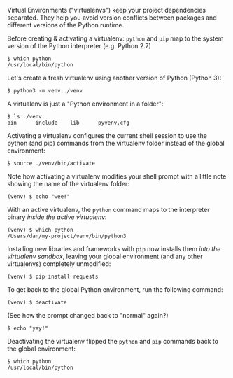 Virtual Environments ("virtualenvs") keep
your project dependencies separated.
They help you avoid version conflicts
between packages and different versions
of the Python runtime.

Before creating & activating a virtualenv:
`python` and `pip` map to the system
version of the Python interpreter
(e.g. Python 2.7)

```
$ which python
/usr/local/bin/python
```

Let's create a fresh virtualenv using
another version of Python (Python 3):

```
$ python3 -m venv ./venv
```

A virtualenv is just a "Python
environment in a folder":

```
$ ls ./venv
bin      include    lib      pyvenv.cfg
```

Activating a virtualenv configures the
current shell session to use the python
(and pip) commands from the virtualenv
folder instead of the global environment:

```
$ source ./venv/bin/activate
```

Note how activating a virtualenv modifies
your shell prompt with a little note
showing the name of the virtualenv folder:

```
(venv) $ echo "wee!"
```

With an active virtualenv, the `python`
command maps to the interpreter binary
*inside the active virtualenv*:

```
(venv) $ which python
/Users/dan/my-project/venv/bin/python3
```

Installing new libraries and frameworks
with `pip` now installs them *into the
virtualenv sandbox*, leaving your global
environment (and any other virtualenvs)
completely unmodified:

```
(venv) $ pip install requests
```

To get back to the global Python
environment, run the following command:

```
(venv) $ deactivate
```

(See how the prompt changed back
to "normal" again?)

```
$ echo "yay!"
```

Deactivating the virtualenv flipped the
`python` and `pip` commands back to
the global environment:

```
$ which python
/usr/local/bin/python
```